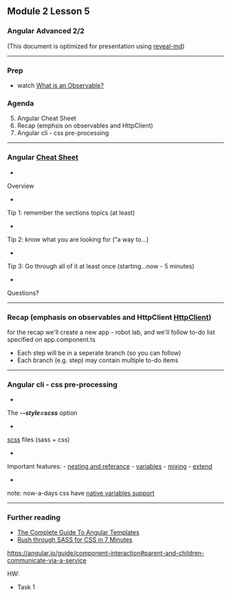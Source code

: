 ## Module 2 Lesson 5
### Angular Advanced 2/2
(This document is optimized for presentation using [reveal-md](https://github.com/webpro/reveal-md))

---

### Prep
* watch [What is an Observable?](https://www.youtube.com/watch?v=XbOuCBuQepI)

### Agenda
5. Angular Cheat Sheet
6. Recap  (emphsis on observables and HttpClient)
7. Angular cli - css pre-processing

---

### Angular [Cheat Sheet](https://angular.io/guide/cheatsheet)

* <!-- .element: class="fragment" -->
Overview

* <!-- .element: class="fragment" -->
Tip 1: remember the sections topics (at least)

* <!-- .element: class="fragment" -->
Tip 2: know what you are looking for ("a way to...)

* <!-- .element: class="fragment" -->
Tip 3: Go through all of it at least once (starting...now - 5 minutes)

* <!-- .element: class="fragment" -->
Questions?


---

### Recap  (emphasis on observables and HttpClient [HttpClient](https://angular.io/guide/http#httpclient))
for the recap we'll create a new app - robot lab,
and we'll follow to-do list specified on app.component.ts
* Each step will be in a seperate branch (so you can follow)
* Each branch (e.g. step) may contain multiple to-do items

---

### Angular cli - css pre-processing
* <!-- .element: class="fragment" -->
The ***--style=scss*** option

* <!-- .element: class="fragment" -->
[scss](https://stackoverflow.com/questions/5654447/whats-the-difference-between-scss-and-sass) files (sass + css)

* <!-- .element: class="fragment" -->
Important features:
    - [nesting and referance](https://internet-israel.com/%D7%9E%D7%93%D7%A8%D7%99%D7%9B%D7%99%D7%9D/sass/sass-%D7%A7%D7%99%D7%A0%D7%95%D7%9F-%D7%95%D7%A8%D7%A4%D7%A8%D7%A0%D7%A1/)
    - [variables](https://internet-israel.com/%D7%9E%D7%93%D7%A8%D7%99%D7%9B%D7%99%D7%9D/sass/sass-%D7%9E%D7%A9%D7%AA%D7%A0%D7%99%D7%9D/)
    - [mixing](https://internet-israel.com/%D7%9E%D7%93%D7%A8%D7%99%D7%9B%D7%99%D7%9D/sass/sass-%D7%A4%D7%95%D7%A0%D7%A7%D7%A6%D7%99%D7%95%D7%AA/)
    - [extend](https://internet-israel.com/%D7%9E%D7%93%D7%A8%D7%99%D7%9B%D7%99%D7%9D/sass/sass-extend/)

* <!-- .element: class="fragment" -->
note: now-a-days css have [native variables support](https://developer.mozilla.org/en-US/docs/Web/CSS/Using_CSS_variables)

---

### Further reading
* [The Complete Guide To Angular Templates](https://blog.angular-university.io/angular-ng-template-ng-container-ngtemplateoutlet/)
* [Rush through SASS for CSS in 7 Minutes](https://www.youtube.com/watch?v=pw1DeLy2Xsw)


https://angular.io/guide/component-interaction#parent-and-children-communicate-via-a-service

HW:
* Task 1
